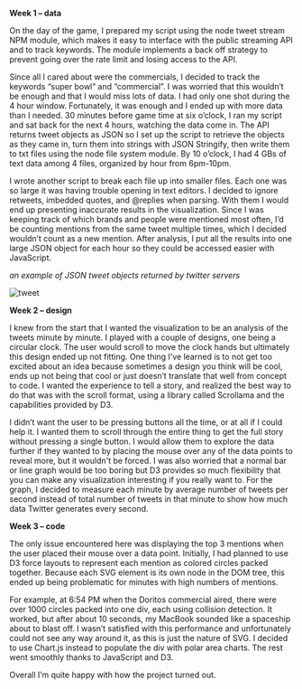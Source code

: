 **Week 1 – data**

On the day of the game, I prepared my script using the node tweet stream NPM module, which makes it easy to interface with the public streaming API and to track keywords. The module implements a back off strategy to prevent going over the rate limit and losing access to the API.

Since all I cared about were the commercials, I decided to track the keywords “super bowl” and “commercial”. I was worried that this wouldn’t be enough and that I would miss lots of data. I had only one shot during the 4 hour window. Fortunately, it was enough and I ended up with more data than I needed. 30 minutes before game time at six o’clock, I ran my script and sat back for the next 4 hours, watching the data come in. The API returns tweet objects as JSON so I set up the script to retrieve the objects as they came in, turn them into strings with JSON Stringify, then write them to txt files using the node file system module. By 10 o’clock, I had 4 GBs of text data among 4 files, organized by hour from 6pm-10pm.

I wrote another script to break each file up into smaller files. Each one was so large it was having trouble opening in text editors. I decided to ignore retweets, imbedded quotes, and @replies when parsing. With them I would end up presenting inaccurate results in the visualization. Since I was keeping track of which brands and people were mentioned most often, I’d be counting mentions from the same tweet multiple times, which I decided wouldn’t count as a new mention. After analysis, I put all the results into one large JSON object for each hour so they could be accessed easier with JavaScript.


*an example of JSON tweet objects returned by twitter servers*

![tweet](https://firebasestorage.googleapis.com/v0/b/web-demo-2188e.appspot.com/o/pic_1.png?alt=media&token=3b649a57-1e7d-4b65-b2bc-679971cc9e30) 


**Week 2 – design**

I knew from the start that I wanted the visualization to be an analysis of the tweets minute by minute. I played with a couple of designs, one being a circular clock. The user would scroll to move the clock hands but ultimately this design ended up not fitting. One thing I’ve learned is to not get too excited about an idea because sometimes a design you think will be cool, ends up not being that cool or just doesn’t translate that well from concept to code. I wanted the experience to tell a story, and realized the best way to do that was with the scroll format, using a library called Scrollama and the capabilities provided by D3.

I didn’t want the user to be pressing buttons all the time, or at all if I could help it. I wanted them to scroll through the entire thing to get the full story without pressing a single button. I would allow them to explore the data further if they wanted to by placing the mouse over any of the data points to reveal more, but it wouldn't be forced. I was also worried that a normal bar or line graph would be too boring but D3 provides so much flexibility that you can make any visualization interesting if you really want to. For the graph, I decided to measure each minute by average number of tweets per second instead of total number of tweets in that minute to show how much data Twitter generates every second.

**Week 3 – code**

The only issue encountered here was displaying the top 3 mentions when the user placed their mouse over a data point. Initially, I had planned to use D3 force layouts to represent each mention as colored circles packed together. Because each SVG element is its own node in the DOM tree, this ended up being problematic for minutes with high numbers of mentions.

For example, at 6:54 PM when the Doritos commercial aired, there were over 1000 circles packed into one div, each using collision detection. It worked, but after about 10 seconds, my MacBook sounded like a spaceship about to blast off. I wasn’t satisfied with this performance and unfortunately could not see any way around it, as this is just the nature of SVG. I decided to use Chart.js instead to populate the div with polar area charts. The rest went smoothly thanks to JavaScript and D3.

Overall I’m quite happy with how the project turned out.
